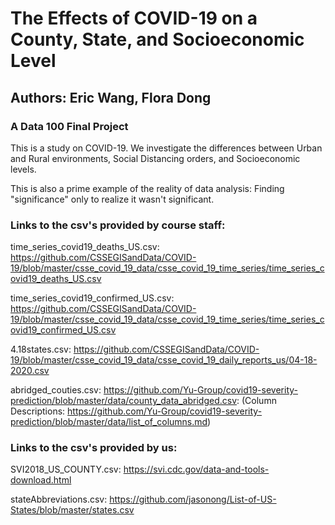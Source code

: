 # The Effects of COVID-19 on a County, State, and Socioeconomic Level

## Authors: Eric Wang, Flora Dong

### A Data 100 Final Project

This is a study on COVID-19. We investigate the differences between Urban and Rural environments, Social Distancing orders, and Socioeconomic levels.

This is also a prime example of the reality of data analysis: Finding "significance" only to realize it wasn't significant.

### Links to the csv's provided by course staff:

time_series_covid19_deaths_US.csv: https://github.com/CSSEGISandData/COVID-19/blob/master/csse_covid_19_data/csse_covid_19_time_series/time_series_covid19_deaths_US.csv

time_series_covid19_confirmed_US.csv: https://github.com/CSSEGISandData/COVID-19/blob/master/csse_covid_19_data/csse_covid_19_time_series/time_series_covid19_confirmed_US.csv

4.18states.csv: https://github.com/CSSEGISandData/COVID-19/blob/master/csse_covid_19_data/csse_covid_19_daily_reports_us/04-18-2020.csv

abridged_couties.csv: https://github.com/Yu-Group/covid19-severity-prediction/blob/master/data/county_data_abridged.csv: (Column Descriptions: https://github.com/Yu-Group/covid19-severity-prediction/blob/master/data/list_of_columns.md)

### Links to the csv's provided by us:

SVI2018_US_COUNTY.csv: https://svi.cdc.gov/data-and-tools-download.html

stateAbbreviations.csv: https://github.com/jasonong/List-of-US-States/blob/master/states.csv

